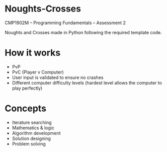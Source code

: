 # Noughts-Crosses
CMP1902M – Programming Fundamentals – Assessment 2

Noughts and Crosses made in Python following the required template code.

# How it works
* PvP 
* PvC (Player v Computer)
* User input is validated to ensure no crashes
* Different computer difficulty levels (hardest level allows the computer to play perfectly)



# Concepts
* Iterature searching
* Mathematics & logic
* Algorithm development
* Solution designing
* Problem solving
